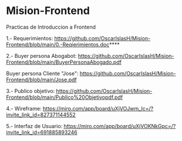# Mision-Frontend
Practicas de Introduccion a Frontend

1.- Requerimientos: https://github.com/OscarIslasH/Mision-Frontend/blob/main/0.-Reqierimientos.doc****

2.- Buyer persona Abogabot: https://github.com/OscarIslasH/Mision-Frontend/blob/main/BuyerPersonaAbogado.pdf  

Buyer persona Cliente "Jose": https://github.com/OscarIslasH/Mision-Frontend/blob/main/Jose.pdf
    
3.- Publico objetivo: https://github.com/OscarIslasH/Mision-Frontend/blob/main/Publico%20Objetivopdf.pdf

4.- Wireframe: https://miro.com/app/board/uXjVOJwm_Ic=/?invite_link_id=827371144552

5.- Interfaz de Usuario: https://miro.com/app/board/uXjVOKNkGpc=/?invite_link_id=691885893246
